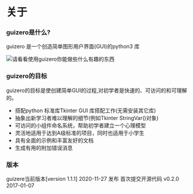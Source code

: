 # 关于

### guizero是什么?

guizero 是一个创造简单图形用户界面(GUI)的python3 库

![请看看使用guizero你能做些什么有趣的东西](https://image.csmicrobit.club/guizero/000.jpg)

### guizero的目标

guizero的目标是使创建简单GUI的过程,对初学者是快速的、可访问的和可理解的。

* 搭配python 标准库Tkinter GUI 库搭配工作(无需安装其它库)
* 抽象出新学习者难以理解的细节(例如Tkinter StringVar()对象)
* 可访问的小组件命名系统，帮助初学者建立一个心理模型
* 灵活地适用于达到A级标准的项目，同时也适用于小学生
* 具有全面的示例和丰富友好的文档
* 生成有用的附加错误消息

### 版本

guizere当前版本[version 1.1.1] 2020-11-27 发布
首次提交开源代码 v0.2.0 2017-01-07